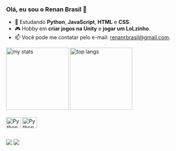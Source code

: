 ### Olá, eu sou o Renan Brasil 👋

- 🌱 Estudando **Python**, **JavaScript**, **HTML** e **CSS**.
- 🎮 Hobby em **criar jogos na Unity** e **jogar um LoLzinho**.
- 📫 Você pode me contatar pelo e-mail: [renanrbrasil@gmail.com](mailto:renanrbrasil@gmail.com).


<div style = "display: inline_block" width="42%">

  <img alt="my stats"  height="170em" src="https://github-readme-stats.vercel.app/api?username=renanrbrasil&show_icons=true&theme=tokyonight"/>

  <img alt ="top langs"  height="170em" src= "https://github-readme-stats.vercel.app/api/top-langs/?username=renanrbrasil&theme=tokyonight"/>

</div>

<div style = "display: inline_block"> <br>
  <img align = "center" alt="Python" height ="30" width = "40" <link rel="stylesheet" type='text/css' <img src="https://cdn.jsdelivr.net/gh/devicons/devicon@latest/icons/python/python-original.svg"/>
  <img align = "center" alt="Python" height ="30" width = "40" <link rel="stylesheet" type='text/css' <img src="https://cdn.jsdelivr.net/gh/devicons/devicon@latest/icons/javascript/javascript-original.svg" />

</div>

##

<div> 
  <a href = "mailto:renanrbrasil@gmail.com"><img src="https://img.shields.io/badge/-Gmail-%23333?style=for-the-badge&logo=gmail&logoColor=white" target="_blank"></a>
  <a href="https://www.linkedin.com/in/renan-brasil-015a02209/" target="_blank"><img src="https://img.shields.io/badge/-LinkedIn-%230077B5?style=for-the-badge&logo=linkedin&logoColor=white" target="_blank"></a> 
  
</div>
